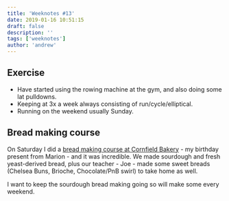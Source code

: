 ```yaml
---
title: 'Weeknotes #13'
date: 2019-01-16 10:51:15
draft: false
description: ''
tags: ['weeknotes']
author: 'andrew'
---
```


## Exercise

-   Have started using the rowing machine at the gym, and also doing some lat pulldowns.
-   Keeping at 3x a week always consisting of run/cycle/elliptical.
-   Running on the weekend usually Sunday.

## Bread making course

On Saturday I did a [bread making course at Cornfield Bakery](https://cornfieldbakery.com/bread-making-courses.html) - my birthday present from Marion - and it was incredible. We made sourdough and fresh yeast-derived bread, plus our teacher - Joe - made some sweet breads (Chelsea Buns, Brioche, Chocolate/PnB swirl) to take home as well.

I want to keep the sourdough bread making going so will make some every weekend.
